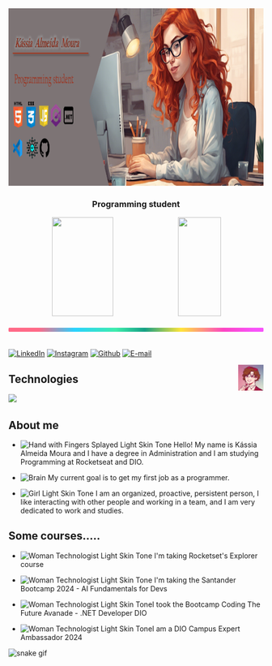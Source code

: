 <div align="center">

  <img height="350em" src="./images/CapaGithub.png"/>
</div>

<h3 align="center">
  Programming student
</h3>

<div align='center'>

<div align="center">  
  
  <img width="49%" height="195px" src="https://github-readme-stats.vercel.app/api?username=Kassia08&show_icons=true&count_private=true&title_color=80F7D4&icon_color=9d00ff&text_color=c9d1d9&bg_color=0d1117&border_color=fff0" /> <img width="41%" height="195px" src="https://github-readme-stats.vercel.app/api/top-langs/?username=Kassia08&layout=compact&title_color=80F7D4&text_color=fff&bg_color=0d1117&border_color=fff0" />
  
</div>

</div>

<img src="./images/lineBar.png" width="100%" height="8px"/>

<div><br />

<p><a href="https://www.linkedin.com/in/kassia-moura-10775aa8/"><img src="https://img.shields.io/badge/-LinkedIn-020114?style=for-the-badge&amp;logo=linkedin&amp;logoColor=e03694&amp;color:#E03694" alt="LinkedIn"></a>
    <a href="https://www.instagram.com/kassia.amour/"><img src="https://img.shields.io/badge/-Instagram-020114?style=for-the-badge&amp;logo=instagram&amp;logoColor=e03694&amp;color:#E03694" alt="Instagram"></a>
    <a href="https://github.com/Kassia08"><img src="https://img.shields.io/badge/-Github-020114?style=for-the-badge&amp;logo=github&amp;logoColor=e03694&amp;color:#E03694" alt="Github"></a>
    <a href="mailto:kassiadesigners@gmail.com"><img src="https://img.shields.io/badge/-email-020114?style=for-the-badge&amp;logo=microsoft-outlook&amp;logoColor=e03694&amp;color:#E03694" alt="E-mail"></a>
</p>


<img align="right" alt="gif" src="./images/download.gif" width="10%" />

## Technologies

<img src="https://skillicons.dev/icons?i=html,css,js,cs,vscode,dotnet,git,github&theme=dark" />

## About me

- <img src="https://raw.githubusercontent.com/Tarikul-Islam-Anik/Animated-Fluent-Emojis/master/Emojis/Hand%20gestures/Hand%20with%20Fingers%20Splayed%20Light%20Skin%20Tone.png" alt="Hand with Fingers Splayed Light Skin Tone" width="25" height="25" /> Hello! My name is Kássia Almeida Moura and I have a degree in Administration and I am studying Programming at Rocketseat and DIO.

- <img src="https://raw.githubusercontent.com/Tarikul-Islam-Anik/Animated-Fluent-Emojis/master/Emojis/Hand%20gestures/Brain.png" alt="Brain" width="25" height="25" /> My current goal is to get my first job as a programmer.<br />

- <img src="https://raw.githubusercontent.com/Tarikul-Islam-Anik/Animated-Fluent-Emojis/master/Emojis/People%20with%20professions/Girl%20Light%20Skin%20Tone.png" alt="Girl Light Skin Tone" width="25" height="25" /> I am an organized, proactive, persistent person, I like interacting with other people and working in a team, and I am very dedicated to work and studies.<br />


## Some courses.....
- <img src="https://raw.githubusercontent.com/Tarikul-Islam-Anik/Animated-Fluent-Emojis/master/Emojis/People%20with%20professions/Woman%20Technologist%20Light%20Skin%20Tone.png" alt="Woman Technologist Light Skin Tone" width="25" height="25" /> I'm taking Rocketset's Explorer course<br />

- <img src="https://raw.githubusercontent.com/Tarikul-Islam-Anik/Animated-Fluent-Emojis/master/Emojis/People%20with%20professions/Woman%20Technologist%20Light%20Skin%20Tone.png" alt="Woman Technologist Light Skin Tone" width="25" height="25" /> I'm taking the Santander Bootcamp 2024 - AI Fundamentals for Devs<br />

- <img src="https://raw.githubusercontent.com/Tarikul-Islam-Anik/Animated-Fluent-Emojis/master/Emojis/People%20with%20professions/Woman%20Technologist%20Light%20Skin%20Tone.png" alt="Woman Technologist Light Skin Tone" width="25" height="25" />I took the Bootcamp Coding The Future Avanade - .NET Developer DIO<br />

- <img src="https://raw.githubusercontent.com/Tarikul-Islam-Anik/Animated-Fluent-Emojis/master/Emojis/People%20with%20professions/Woman%20Technologist%20Light%20Skin%20Tone.png" alt="Woman Technologist Light Skin Tone" width="25" height="25" />I am a DIO Campus Expert Ambassador 2024<br />




![snake gif](https://github.com/SEU_USUARIO/SEU_REPOSITORIO/blob/output/github-contribution-grid-snake.svg)
